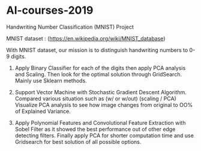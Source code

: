 # AI-courses-2019

Handwriting Number Classification (MNIST) Project 

MNIST dataset : (https://en.wikipedia.org/wiki/MNIST_database)


With MNIST dataset, our mission is to distinguish handwriting numbers to 0-9 digits. 

1. Apply Binary Classifier for each of the digits then apply PCA analysis and Scaling. 
Then look for the optimal solution through GridSearch.
Mainly use Sklearn methods. 

2. Support Vector Machine with Stochastic Gradient Descent Algorithm.
Compared various situation such as (w/ or w/out) (scaling / PCA)
Visualize PCA analysis to see how image changes from original to OO% of Explained Variance. 

3. Apply Polynomial Features and Convolutional Feature Extraction with Sobel Filter as it showed the best performance out of other edge detecting filters.
Finally apply PCA for shorter computation time and use Gridsearch for best solution of all possible options. 
